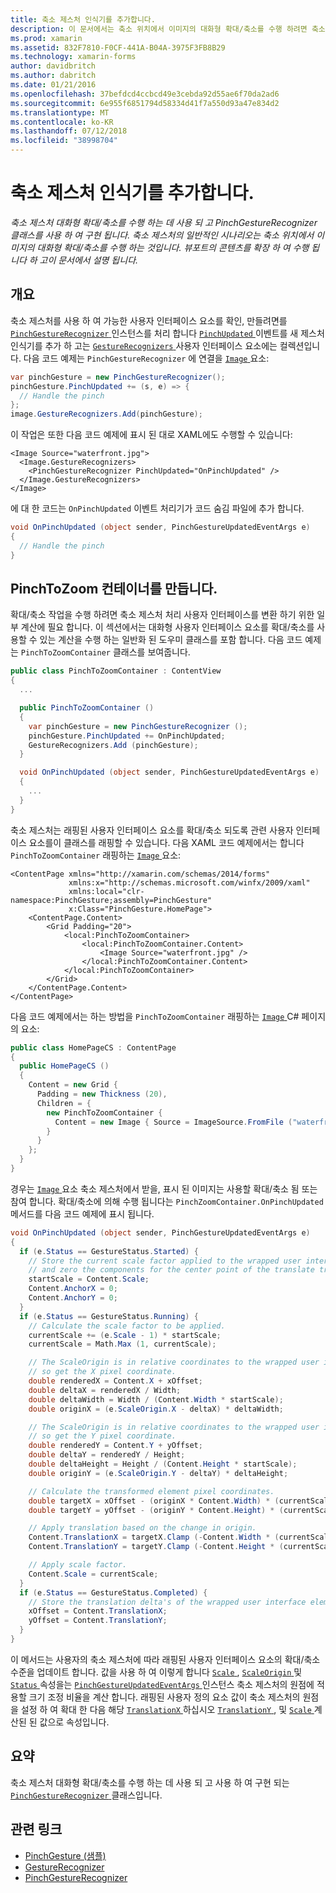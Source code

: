 ```yaml
---
title: 축소 제스처 인식기를 추가합니다.
description: 이 문서에서는 축소 위치에서 이미지의 대화형 확대/축소를 수행 하려면 축소 제스처를 사용 하는 방법에 설명 합니다.
ms.prod: xamarin
ms.assetid: 832F7810-F0CF-441A-B04A-3975F3FB8B29
ms.technology: xamarin-forms
author: davidbritch
ms.author: dabritch
ms.date: 01/21/2016
ms.openlocfilehash: 37befdcd4ccbcd49e3cebda92d55ae6f70da2ad6
ms.sourcegitcommit: 6e955f6851794d58334d41f7a550d93a47e834d2
ms.translationtype: MT
ms.contentlocale: ko-KR
ms.lasthandoff: 07/12/2018
ms.locfileid: "38998704"
---
```

# <a name="adding-a-pinch-gesture-recognizer"></a>축소 제스처 인식기를 추가합니다.

_축소 제스처 대화형 확대/축소를 수행 하는 데 사용 되 고 PinchGestureRecognizer 클래스를 사용 하 여 구현 됩니다. 축소 제스처의 일반적인 시나리오는 축소 위치에서 이미지의 대화형 확대/축소를 수행 하는 것입니다. 뷰포트의 콘텐츠를 확장 하 여 수행 됩니다 하 고이 문서에서 설명 됩니다._

## <a name="overview"></a>개요

축소 제스처를 사용 하 여 가능한 사용자 인터페이스 요소를 확인, 만들려면를 [ `PinchGestureRecognizer` ](xref:Xamarin.Forms.PinchGestureRecognizer) 인스턴스를 처리 합니다 [ `PinchUpdated` ](xref:Xamarin.Forms.PinchGestureRecognizer.PinchUpdated) 이벤트를 새 제스처 인식기를 추가 하 고는 [ `GestureRecognizers` ](xref:Xamarin.Forms.View.GestureRecognizers) 사용자 인터페이스 요소에는 컬렉션입니다. 다음 코드 예제는 `PinchGestureRecognizer` 에 연결을 [ `Image` ](xref:Xamarin.Forms.Image) 요소:

```csharp
var pinchGesture = new PinchGestureRecognizer();
pinchGesture.PinchUpdated += (s, e) => {
  // Handle the pinch
};
image.GestureRecognizers.Add(pinchGesture);
```

이 작업은 또한 다음 코드 예제에 표시 된 대로 XAML에도 수행할 수 있습니다:

```xaml
<Image Source="waterfront.jpg">
  <Image.GestureRecognizers>
    <PinchGestureRecognizer PinchUpdated="OnPinchUpdated" />
  </Image.GestureRecognizers>
</Image>
```

에 대 한 코드는 `OnPinchUpdated` 이벤트 처리기가 코드 숨김 파일에 추가 합니다.

```csharp
void OnPinchUpdated (object sender, PinchGestureUpdatedEventArgs e)
{
  // Handle the pinch
}
```

## <a name="creating-a-pinchtozoom-container"></a>PinchToZoom 컨테이너를 만듭니다.

확대/축소 작업을 수행 하려면 축소 제스처 처리 사용자 인터페이스를 변환 하기 위한 일부 계산에 필요 합니다. 이 섹션에서는 대화형 사용자 인터페이스 요소를 확대/축소를 사용할 수 있는 계산을 수행 하는 일반화 된 도우미 클래스를 포함 합니다. 다음 코드 예제는 `PinchToZoomContainer` 클래스를 보여줍니다.

```csharp
public class PinchToZoomContainer : ContentView
{
  ...

  public PinchToZoomContainer ()
  {
    var pinchGesture = new PinchGestureRecognizer ();
    pinchGesture.PinchUpdated += OnPinchUpdated;
    GestureRecognizers.Add (pinchGesture);
  }

  void OnPinchUpdated (object sender, PinchGestureUpdatedEventArgs e)
  {
    ...
  }
}
```

축소 제스처는 래핑된 사용자 인터페이스 요소를 확대/축소 되도록 관련 사용자 인터페이스 요소를이 클래스를 래핑할 수 있습니다. 다음 XAML 코드 예제에서는 합니다 `PinchToZoomContainer` 래핑하는 [ `Image` ](xref:Xamarin.Forms.Image) 요소:

```xaml
<ContentPage xmlns="http://xamarin.com/schemas/2014/forms"
             xmlns:x="http://schemas.microsoft.com/winfx/2009/xaml"
             xmlns:local="clr-namespace:PinchGesture;assembly=PinchGesture"
             x:Class="PinchGesture.HomePage">
    <ContentPage.Content>
        <Grid Padding="20">
            <local:PinchToZoomContainer>
                <local:PinchToZoomContainer.Content>
                    <Image Source="waterfront.jpg" />
                </local:PinchToZoomContainer.Content>
            </local:PinchToZoomContainer>
        </Grid>
    </ContentPage.Content>
</ContentPage>
```

다음 코드 예제에서는 하는 방법을 `PinchToZoomContainer` 래핑하는 [ `Image` ](xref:Xamarin.Forms.Image) C# 페이지의 요소:

```csharp
public class HomePageCS : ContentPage
{
  public HomePageCS ()
  {
    Content = new Grid {
      Padding = new Thickness (20),
      Children = {
        new PinchToZoomContainer {
          Content = new Image { Source = ImageSource.FromFile ("waterfront.jpg") }
        }
      }
    };
  }
}
```

경우는 [ `Image` ](xref:Xamarin.Forms.Image) 요소 축소 제스처에서 받을, 표시 된 이미지는 사용할 확대/축소 됨 또는 참여 합니다. 확대/축소에 의해 수행 됩니다는 `PinchZoomContainer.OnPinchUpdated` 메서드를 다음 코드 예제에 표시 됩니다.

```csharp
void OnPinchUpdated (object sender, PinchGestureUpdatedEventArgs e)
{
  if (e.Status == GestureStatus.Started) {
    // Store the current scale factor applied to the wrapped user interface element,
    // and zero the components for the center point of the translate transform.
    startScale = Content.Scale;
    Content.AnchorX = 0;
    Content.AnchorY = 0;
  }
  if (e.Status == GestureStatus.Running) {
    // Calculate the scale factor to be applied.
    currentScale += (e.Scale - 1) * startScale;
    currentScale = Math.Max (1, currentScale);

    // The ScaleOrigin is in relative coordinates to the wrapped user interface element,
    // so get the X pixel coordinate.
    double renderedX = Content.X + xOffset;
    double deltaX = renderedX / Width;
    double deltaWidth = Width / (Content.Width * startScale);
    double originX = (e.ScaleOrigin.X - deltaX) * deltaWidth;

    // The ScaleOrigin is in relative coordinates to the wrapped user interface element,
    // so get the Y pixel coordinate.
    double renderedY = Content.Y + yOffset;
    double deltaY = renderedY / Height;
    double deltaHeight = Height / (Content.Height * startScale);
    double originY = (e.ScaleOrigin.Y - deltaY) * deltaHeight;

    // Calculate the transformed element pixel coordinates.
    double targetX = xOffset - (originX * Content.Width) * (currentScale - startScale);
    double targetY = yOffset - (originY * Content.Height) * (currentScale - startScale);

    // Apply translation based on the change in origin.
    Content.TranslationX = targetX.Clamp (-Content.Width * (currentScale - 1), 0);
    Content.TranslationY = targetY.Clamp (-Content.Height * (currentScale - 1), 0);

    // Apply scale factor.
    Content.Scale = currentScale;
  }
  if (e.Status == GestureStatus.Completed) {
    // Store the translation delta's of the wrapped user interface element.
    xOffset = Content.TranslationX;
    yOffset = Content.TranslationY;
  }
}
```

이 메서드는 사용자의 축소 제스처에 따라 래핑된 사용자 인터페이스 요소의 확대/축소 수준을 업데이트 합니다. 값을 사용 하 여 이렇게 합니다 [ `Scale` ](xref:Xamarin.Forms.PinchGestureUpdatedEventArgs.Scale), [ `ScaleOrigin` ](xref:Xamarin.Forms.PinchGestureUpdatedEventArgs.ScaleOrigin) 및 [ `Status` ](xref:Xamarin.Forms.PinchGestureUpdatedEventArgs.Status) 속성을는 [ `PinchGestureUpdatedEventArgs` ](xref:Xamarin.Forms.PinchGestureUpdatedEventArgs) 인스턴스 축소 제스처의 원점에 적용할 크기 조정 비율을 계산 합니다. 래핑된 사용자 정의 요소 값이 축소 제스처의 원점을 설정 하 여 확대 한 다음 해당 [ `TranslationX` ](xref:Xamarin.Forms.VisualElement.TranslationX)하십시오 [ `TranslationY` ](xref:Xamarin.Forms.VisualElement.TranslationY), 및 [ `Scale` ](xref:Xamarin.Forms.VisualElement.Scale) 계산된 된 값으로 속성입니다.

## <a name="summary"></a>요약

축소 제스처 대화형 확대/축소를 수행 하는 데 사용 되 고 사용 하 여 구현 되는 [ `PinchGestureRecognizer` ](xref:Xamarin.Forms.PinchGestureRecognizer) 클래스입니다.


## <a name="related-links"></a>관련 링크

- [PinchGesture (샘플)](https://developer.xamarin.com/samples/xamarin-forms/WorkingWithGestures/PinchGesture/)
- [GestureRecognizer](xref:Xamarin.Forms.GestureRecognizer)
- [PinchGestureRecognizer](xref:Xamarin.Forms.PinchGestureRecognizer)
